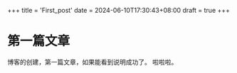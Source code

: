 +++
title = 'First_post'
date = 2024-06-10T17:30:43+08:00
draft = true
+++

# 第一篇文章

博客的创建，第一篇文章，如果能看到说明成功了。
啦啦啦。
